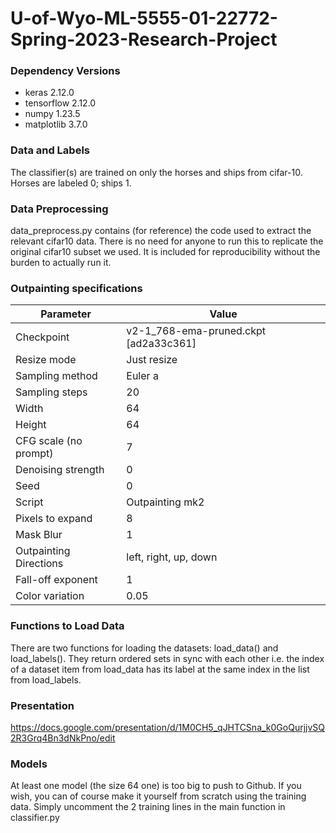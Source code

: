 # U-of-Wyo-ML-5555-01-22772-Spring-2023-Research-Project

### Dependency Versions

- keras 2.12.0
- tensorflow 2.12.0
- numpy 1.23.5
- matplotlib 3.7.0

### Data and Labels

The classifier(s) are trained on only the horses and ships from cifar-10. Horses are labeled 0; ships 1.

### Data Preprocessing

data_preprocess.py contains (for reference) the code used to extract the relevant cifar10 data. There is no need for anyone to
run this to replicate the original cifar10 subset we used. It is included for reproducibility without the burden to
actually run it.

### Outpainting specifications

| Parameter                | Value                              |
|--------------------------|------------------------------------|
| Checkpoint               | v2-1_768-ema-pruned.ckpt [ad2a33c361] |
| Resize mode              | Just resize                        |
| Sampling method          | Euler a                            |
| Sampling steps           | 20                                 |
| Width                    | 64                                 |
| Height                   | 64                                 |
| CFG scale (no prompt)    | 7                                  |
| Denoising strength       | 0                                  |
| Seed                     | 0                                  |
| Script                   | Outpainting mk2                    |
| Pixels to expand         | 8                                  |
| Mask Blur                | 1                                  |
| Outpainting Directions   | left, right, up, down              |
| Fall-off exponent        | 1                                  |
| Color variation          | 0.05                               |


### Functions to Load Data

There are two functions for loading the datasets: load_data() and load_labels(). They return ordered sets in sync with each
other i.e. the index of a dataset item from load_data has its label at the same index in the list from load_labels.

### Presentation

https://docs.google.com/presentation/d/1M0CH5_qJHTCSna_k0GoQurjjvSQ2R3Grq4Bn3dNkPno/edit

### Models

At least one model (the size 64 one) is too big to push to Github. If you wish, you can of course make it yourself
from scratch using the training data. Simply uncomment the 2 training lines in the main function in classifier.py
